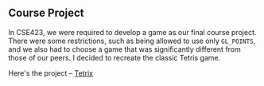 ## Course Project

In CSE423, we were required to develop a game as our final course project. There were some restrictions, such as being allowed to use only `GL_POINTS`, and we also had to choose a game that was significantly different from those of our peers. I decided to recreate the classic Tetris game.

Here's the project – [Tetrix](https://github.com/Mahrjose/Tetrix)

